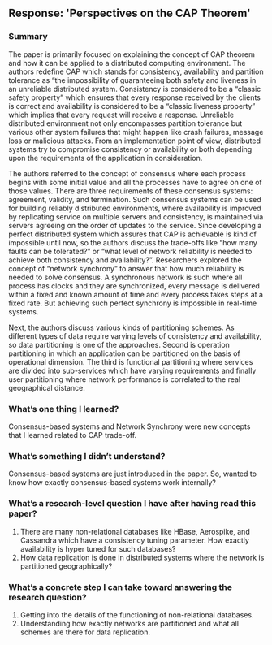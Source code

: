 ## Response: 'Perspectives on the CAP Theorem'

### Summary
The paper is primarily focused on explaining the concept of CAP theorem and how it can be applied to a distributed computing environment. The authors redefine CAP which stands for consistency, availability and partition tolerance as “the impossibility of guaranteeing both safety and liveness in an unreliable distributed system. Consistency is considered to be a “classic safety property” which ensures that every response received by the clients is correct and availability is considered to be a “classic liveness property” which implies that every request will receive a response. Unreliable distributed environment not only encompasses partition tolerance but various other system failures that might happen like crash failures, message loss or malicious attacks. From an implementation point of view, distributed systems try to compromise consistency or availability or both depending upon the requirements of the application in consideration.

The authors referred to the concept of consensus where each process begins with some initial value and all the processes have to agree on one of those values. There are three requirements of these consensus systems: agreement, validity, and termination. Such consensus systems can be used for building reliably distributed environments, where availability is improved by replicating service on multiple servers and consistency, is maintained via servers agreeing on the order of updates to the service. Since developing a perfect distributed system which assures that CAP is achievable is kind of impossible until now, so the authors discuss the trade-offs like “how many faults can be tolerated?” or “what level of network reliability is needed to achieve both consistency and availability?”. Researchers explored the concept of “network synchrony” to answer that how much reliability is needed to solve consensus. A synchronous network is such where all process has clocks and they are synchronized, every message is delivered within a fixed and known amount of time and every process takes steps at a fixed rate. But achieving such perfect synchrony is impossible in real-time systems.

Next, the authors discuss various kinds of partitioning schemes. As different types of data require varying levels of consistency and availability, so data partitioning is one of the approaches. Second is operation partitioning in which an application can be partitioned on the basis of operational dimension. The third is functional partitioning where services are divided into sub-services which have varying requirements and finally user partitioning where network performance is correlated to the real geographical distance.
### What’s one thing I learned?
Consensus-based systems and Network Synchrony were new concepts that I learned related to CAP trade-off.
### What’s something I didn’t understand?

Consensus-based systems are just introduced in the paper. So, wanted to know how exactly consensus-based systems work internally?
### What’s a research-level question I have after having read this paper?
1.  There are many non-relational databases like HBase, Aerospike, and Cassandra which have a consistency tuning parameter. How exactly availability is hyper tuned for such databases?
2.  How data replication is done in distributed systems where the network is partitioned geographically?
### What’s a concrete step I can take toward answering the research question?
1.  Getting into the details of the functioning of non-relational databases.
2.  Understanding how exactly networks are partitioned and what all schemes are there for data replication.


